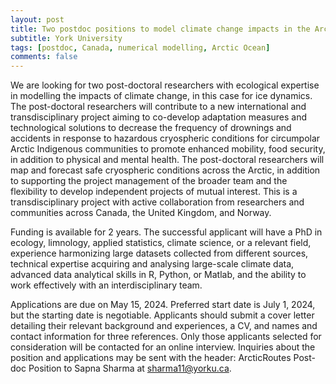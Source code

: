 ```yaml
---
layout: post
title: Two postdoc positions to model climate change impacts in the Arctic (Toronto, Canada)
subtitle: York University
tags: [postdoc, Canada, numerical modelling, Arctic Ocean]
comments: false
---
```

We are looking for two post-doctoral researchers with ecological expertise
in modelling the impacts of climate change, in this case for ice dynamics.
The post-doctoral researchers will contribute to a new international and
transdisciplinary project aiming to co-develop adaptation measures and
technological solutions to decrease the frequency of drownings and
accidents in response to hazardous cryospheric conditions for circumpolar
Arctic Indigenous communities to promote enhanced mobility, food security,
in addition to physical and mental health. The post-doctoral researchers
will map and forecast safe cryospheric conditions across the Arctic, in
addition to supporting the project management of the broader team and the
flexibility to develop independent projects of mutual interest. This is a
transdisciplinary project with active collaboration from researchers and
communities across Canada, the United Kingdom, and Norway.

Funding is available for 2 years. The successful applicant will have a PhD
in ecology, limnology, applied statistics, climate science, or a relevant
field, experience harmonizing large datasets collected from different
sources, technical expertise acquiring and analysing large-scale climate
data, advanced data analytical skills in R, Python, or Matlab, and the
ability to work effectively with an interdisciplinary team.

Applications are due on May 15, 2024. Preferred start date is July 1, 2024,
but the starting date is negotiable. Applicants should submit a cover
letter detailing their relevant background and experiences, a CV, and names
and contact information for three references. Only those applicants
selected for consideration will be contacted for an online
interview. Inquiries about the position and applications may be sent with
the header: ArcticRoutes Post-doc Position to Sapna Sharma at
sharma11@yorku.ca.

